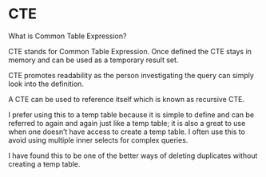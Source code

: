 # CTE
What is Common Table Expression?

CTE stands for Common Table Expression. Once defined the CTE stays in memory and can be used as a temporary result set.

CTE promotes readability as the person investigating the query can simply look into the definition.

A CTE can be used to reference itself which is known as recursive CTE.

I prefer using this to a temp table because it is simple to define and can be referred to again and again just like a temp table; it is also a great to use when one doesn’t have access to create a temp table.
I often use this to avoid using multiple inner selects for complex queries.

I have found this to be one of the better ways of deleting duplicates without creating a temp table.

